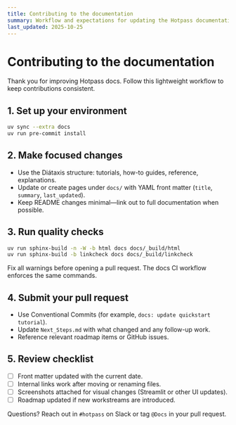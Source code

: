 ```yaml
---
title: Contributing to the documentation
summary: Workflow and expectations for updating the Hotpass documentation set.
last_updated: 2025-10-25
---
```


# Contributing to the documentation

Thank you for improving Hotpass docs. Follow this lightweight workflow to keep contributions consistent.

## 1. Set up your environment

```bash
uv sync --extra docs
uv run pre-commit install
```

## 2. Make focused changes

- Use the Diátaxis structure: tutorials, how-to guides, reference, explanations.
- Update or create pages under `docs/` with YAML front matter (`title`, `summary`, `last_updated`).
- Keep README changes minimal—link out to full documentation when possible.

## 3. Run quality checks

```bash
uv run sphinx-build -n -W -b html docs docs/_build/html
uv run sphinx-build -b linkcheck docs docs/_build/linkcheck
```

Fix all warnings before opening a pull request. The docs CI workflow enforces the same commands.

## 4. Submit your pull request

- Use Conventional Commits (for example, `docs: update quickstart tutorial`).
- Update `Next_Steps.md` with what changed and any follow-up work.
- Reference relevant roadmap items or GitHub issues.

## 5. Review checklist

- [ ] Front matter updated with the current date.
- [ ] Internal links work after moving or renaming files.
- [ ] Screenshots attached for visual changes (Streamlit or other UI updates).
- [ ] Roadmap updated if new workstreams are introduced.

Questions? Reach out in `#hotpass` on Slack or tag `@Docs` in your pull request.
